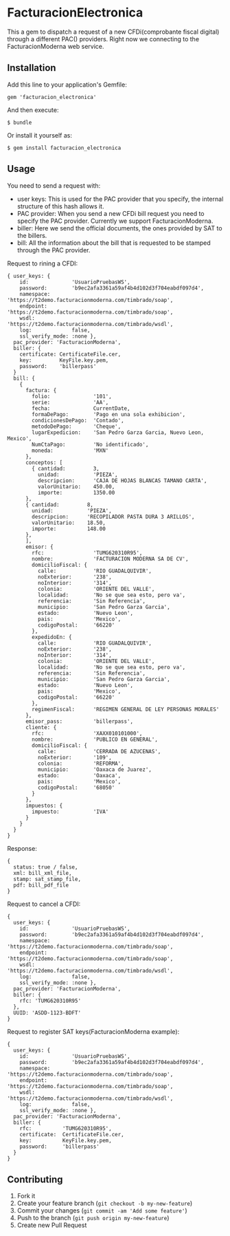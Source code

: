 # FacturacionElectronica

This a gem to dispatch a request of a new CFDi(comprobante fiscal
digital) through a different PAC() providers. Right now we connecting to the
FacturacionModerna web service.

## Installation

Add this line to your application's Gemfile:

    gem 'facturacion_electronica'

And then execute:

    $ bundle

Or install it yourself as:

    $ gem install facturacion_electronica

## Usage

You need to send a request with:
- user keys: This is used for the PAC provider that you specify, the
  internal structure of this hash allows it.
- PAC provider: When you send a new CFDi bill request you need to
  specify the PAC provider. Currently we support FacturacionModerna.
- biller: Here we send the official documents, the ones provided by SAT to the
  billers.
- bill: All the information about the bill that is requested to be
  stamped through the PAC provider.

Request to rining a CFDI:
```
{ user_keys: {
    id:              'UsuarioPruebasWS',
    password:        'b9ec2afa3361a59af4b4d102d3f704eabdf097d4',
    namespace:       'https://t2demo.facturacionmoderna.com/timbrado/soap',
    endpoint:        'https://t2demo.facturacionmoderna.com/timbrado/soap',
    wsdl:            'https://t2demo.facturacionmoderna.com/timbrado/wsdl',
    log:             false,
    ssl_verify_mode: :none },
  pac_provider: 'FacturacionModerna',  
  biller: {
    certificate: CertificateFile.cer,
    key:         KeyFile.key.pem,
    password:    'billerpass'
  } 
  bill: {
    {
      factura: {
        folio:              '101',
        serie:              'AA',
        fecha:              CurrentDate,
        formaDePago:        'Pago en una sola exhibicion',
        condicionesDePago:  'Contado',
        metodoDePago:       'Cheque',
        lugarExpedicion:    'San Pedro Garza Garcia, Nuevo Leon, Mexico',
        NumCtaPago:         'No identificado',
        moneda:             'MXN'
      },
      conceptos: [
        { cantidad:         3,
          unidad:           'PIEZA',
          descripcion:      'CAJA DE HOJAS BLANCAS TAMANO CARTA',
          valorUnitario:    450.00,
          importe:          1350.00
      },
      { cantidad:         8,
        unidad:           'PIEZA',
        descripcion:      'RECOPILADOR PASTA DURA 3 ARILLOS',
        valorUnitario:    18.50,
        importe:          148.00
      },
      ],
      emisor: {
        rfc:                'TUMG620310R95',
        nombre:             'FACTURACION MODERNA SA DE CV',
        domicilioFiscal: {
          calle:            'RIO GUADALQUIVIR',
          noExterior:       '238',
          noInterior:       '314',
          colonia:          'ORIENTE DEL VALLE',
          localidad:        'No se que sea esto, pero va',
          referencia:       'Sin Referencia',
          municipio:        'San Pedro Garza Garcia',
          estado:           'Nuevo Leon',
          pais:             'Mexico',
          codigoPostal:     '66220'
        },
        expedidoEn: {
          calle:            'RIO GUADALQUIVIR',
          noExterior:       '238',
          noInterior:       '314',
          colonia:          'ORIENTE DEL VALLE',
          localidad:        'No se que sea esto, pero va',
          referencia:       'Sin Referencia',
          municipio:        'San Pedro Garza Garcia',
          estado:           'Nuevo Leon',
          pais:             'Mexico',
          codigoPostal:     '66220'
        },
        regimenFiscal:      'REGIMEN GENERAL DE LEY PERSONAS MORALES'
      },
      emisor_pass:          'billerpass',
      cliente: {
        rfc:                'XAXX010101000',
        nombre:             'PUBLICO EN GENERAL',
        domicilioFiscal: {
          calle:            'CERRADA DE AZUCENAS',
          noExterior:       '109',
          colonia:          'REFORMA',
          municipio:        'Oaxaca de Juarez',
          estado:           'Oaxaca',
          pais:             'Mexico',
          codigoPostal:     '68050'
        }
      },
      impuestos: {
        impuesto:           'IVA'
      }
    }
  }
}
```

Response:
```
{ 
  status: true / false,
  xml: bill_xml_file,
  stamp: sat_stamp_file,
  pdf: bill_pdf_file
}
```

Request to cancel a CFDI:
```
{
  user_keys: {
    id:              'UsuarioPruebasWS',
    password:        'b9ec2afa3361a59af4b4d102d3f704eabdf097d4',
    namespace:       'https://t2demo.facturacionmoderna.com/timbrado/soap',
    endpoint:        'https://t2demo.facturacionmoderna.com/timbrado/soap',
    wsdl:            'https://t2demo.facturacionmoderna.com/timbrado/wsdl',
    log:             false,
    ssl_verify_mode: :none },
  pac_provider: 'FacturacionModerna',
  biller: {
    rfc: 'TUMG620310R95'
  },
  UUID: 'ASDD-1123-BDFT'
}
```

Request to register SAT keys(FacturacionModerna example):
```
{
  user_keys: {
    id:              'UsuarioPruebasWS',
    password:        'b9ec2afa3361a59af4b4d102d3f704eabdf097d4',
    namespace:       'https://t2demo.facturacionmoderna.com/timbrado/soap',
    endpoint:        'https://t2demo.facturacionmoderna.com/timbrado/soap',
    wsdl:            'https://t2demo.facturacionmoderna.com/timbrado/wsdl',
    log:             false,
    ssl_verify_mode: :none },
  pac_provider: 'FacturacionModerna',
  biller: {
    rfc:          'TUMG620310R95',
    certificate:  CertificateFile.cer,
    key:          KeyFile.key.pem,
    password:     'billerpass'
  }
}
```

## Contributing

1. Fork it
2. Create your feature branch (`git checkout -b my-new-feature`)
3. Commit your changes (`git commit -am 'Add some feature'`)
4. Push to the branch (`git push origin my-new-feature`)
5. Create new Pull Request
